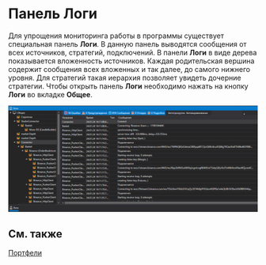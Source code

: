 # Панель Логи

Для упрощения мониторинга работы в программы существует специальная панель **Логи**. В данную панель выводятся сообщения от всех источников, стратегий, подключений. В панели **Логи** в виде дерева показывается вложенность источников. Каждая родительская вершина содержит сообщения всех вложенных и так далее, до самого нижнего уровня. Для стратегий такая иерархия позволяет увидеть дочерние стратегии. Чтобы открыть панель **Логи** необходимо нажать на кнопку **Логи** во вкладке **Общее**.

![Designer Panel Logs 01](../../../images/designer_panel_logs_01.png)

## См. также

[Портфели](portfolios.md)
